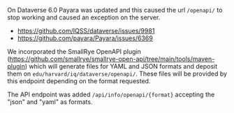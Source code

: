On Dataverse 6.0 Payara was updated and this caused the url `/openapi/` to stop working and caused an exception on the server.

- https://github.com/IQSS/dataverse/issues/9981
- https://github.com/payara/Payara/issues/6369

We incorporated the SmallRye OpenAPI plugin  (https://github.com/smallrye/smallrye-open-api/tree/main/tools/maven-plugin) which will generate files for YAML and JSON formats and deposit them on `edu/harvard/iq/dataverse/openapi/`. These files will be provided by this endpoint depending on the format requested.

The API endpoint was added `/api/info/openapi/{format}` accepting the "json" and "yaml" as formats.